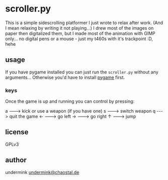 # scroller.py
This is a simple sidescrolling platformer I just wrote to relax after work. (And I mean relaxing by writing it not playing...)
I drew most of the images on paper then digitalized them, but I made most of the animation with GIMP only... no digital pens or a mouse - just my t460s with it's trackpoint :D, hehe

## usage
If you have pygame installed you can just run the `scroller.py` without any arguments...
Otherwise you'd have to install [pygame](https://www.pygame.org) first.

### keys
Once the game is up and running you can control by pressing:

a ---> kick or use a weapon (if you have one)
s ---> switch weapon
q ---> quit the game
← ---> go left
→ ---> go right
↑ ---> jump

## license
GPLv3

## author
undermink <undermink@chaostal.de>
